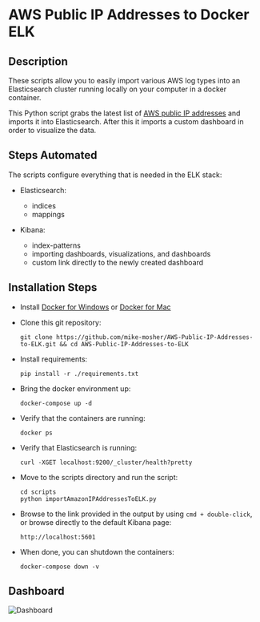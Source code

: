 # AWS Public IP Addresses to Docker ELK

## Description

These scripts allow you to easily import various AWS log types into an Elasticsearch cluster running locally on your computer in a docker container.  

This Python script grabs the latest list of [AWS public IP addresses][ip-list] and imports it into Elasticsearch.  After this it imports a custom dashboard in order to visualize the data.

## Steps Automated

The scripts configure everything that is needed in the ELK stack: 

 - Elasticsearch:
   - indices
   - mappings
   
 - Kibana:
   - index-patterns
   - importing dashboards, visualizations, and dashboards
   - custom link directly to the newly created dashboard
 

## Installation Steps

 - Install [Docker for Windows][docker-for-windows] or [Docker for Mac][docker-for-mac]
 - Clone this git repository:
 
   ` git clone https://github.com/mike-mosher/AWS-Public-IP-Addresses-to-ELK.git && cd AWS-Public-IP-Addresses-to-ELK `

 - Install requirements:
 
   ` pip install -r ./requirements.txt `
  
 - Bring the docker environment up:
 
   ` docker-compose up -d `
  
 - Verify that the containers are running:
 
   ` docker ps `
  
 - Verify that Elasticsearch is running:
 
   ` curl -XGET localhost:9200/_cluster/health?pretty `
  
 - Move to the scripts directory and run the script:
 
   ```
   cd scripts
   python importAmazonIPAddressesToELK.py
   ```
  
 - Browse to the link provided in the output by using `cmd + double-click`, or browse directly to the default Kibana page:
 
   ` http://localhost:5601 `
   
 - When done, you can shutdown the containers:
 
   ` docker-compose down -v `
  

## Dashboard

![Dashboard][dashboard]
 

 

[docker-for-windows]: https://docs.docker.com/docker-for-windows/install/#download-docker-for-windows
[docker-for-mac]: https://docs.docker.com/docker-for-mac/install/#download-docker-for-mac
[ip-list]: https://ip-ranges.amazonaws.com/ip-ranges.json
[dashboard]: screenshot/dashboard.jpg?raw=true
